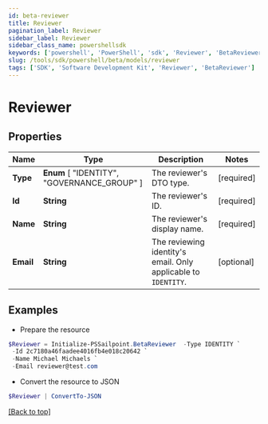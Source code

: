```yaml
---
id: beta-reviewer
title: Reviewer
pagination_label: Reviewer
sidebar_label: Reviewer
sidebar_class_name: powershellsdk
keywords: ['powershell', 'PowerShell', 'sdk', 'Reviewer', 'BetaReviewer'] 
slug: /tools/sdk/powershell/beta/models/reviewer
tags: ['SDK', 'Software Development Kit', 'Reviewer', 'BetaReviewer']
---
```



# Reviewer

## Properties

Name | Type | Description | Notes
------------ | ------------- | ------------- | -------------
**Type** |  **Enum** [  "IDENTITY",    "GOVERNANCE_GROUP" ] | The reviewer's DTO type. | [required]
**Id** | **String** | The reviewer's ID. | [required]
**Name** | **String** | The reviewer's display name. | [required]
**Email** | **String** | The reviewing identity's email. Only applicable to `IDENTITY`. | [optional] 

## Examples

- Prepare the resource
```powershell
$Reviewer = Initialize-PSSailpoint.BetaReviewer  -Type IDENTITY `
 -Id 2c7180a46faadee4016fb4e018c20642 `
 -Name Michael Michaels `
 -Email reviewer@test.com
```

- Convert the resource to JSON
```powershell
$Reviewer | ConvertTo-JSON
```


[[Back to top]](#) 

